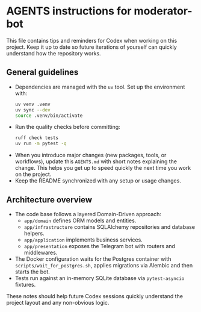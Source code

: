 # AGENTS instructions for moderator-bot

This file contains tips and reminders for Codex when working on this project.
Keep it up to date so future iterations of yourself can quickly understand how
the repository works.

## General guidelines

- Dependencies are managed with the `uv` tool. Set up the environment with:
  ```bash
  uv venv .venv
  uv sync --dev
  source .venv/bin/activate
  ```
- Run the quality checks before committing:
  ```bash
  ruff check tests
  uv run -m pytest -q
  ```
- When you introduce major changes (new packages, tools, or workflows), update
  this `AGENTS.md` with short notes explaining the change. This helps you get up
  to speed quickly the next time you work on the project.
- Keep the README synchronized with any setup or usage changes.

## Architecture overview

- The code base follows a layered Domain-Driven approach:
  - `app/domain` defines ORM models and entities.
  - `app/infrastructure` contains SQLAlchemy repositories and database helpers.
  - `app/application` implements business services.
  - `app/presentation` exposes the Telegram bot with routers and middlewares.
- The Docker configuration waits for the Postgres container with
  `scripts/wait_for_postgres.sh`, applies migrations via Alembic and then starts
  the bot.
- Tests run against an in-memory SQLite database via `pytest-asyncio` fixtures.

These notes should help future Codex sessions quickly understand the project
layout and any non-obvious logic.

